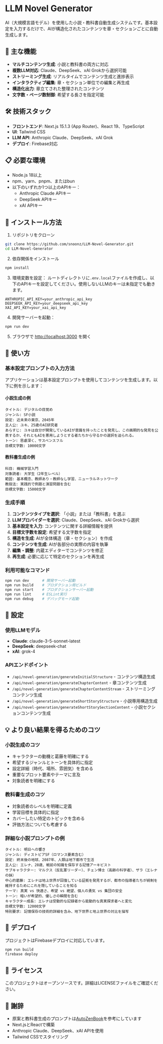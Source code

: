 # LLM Novel Generator

AI（大規模言語モデル）を使用した小説・教科書自動生成システムです。基本設定を入力するだけで、AIが構造化されたコンテンツを章・セクションごとに自動生成します。

## 🚀 主な機能

- **マルチコンテンツ生成**: 小説と教科書の両方に対応
- **複数LLM対応**: Claude、DeepSeek、xAI Grokから選択可能
- **ストリーミング生成**: リアルタイムでコンテンツ生成と進捗表示
- **インタラクティブ編集**: 章・セクション単位での編集と再生成
- **構造化出力**: 章立てされた整理されたコンテンツ
- **文字数・ページ数制御**: 希望する長さを指定可能

## 🛠 技術スタック

- **フロントエンド**: Next.js 15.1.3 (App Router)、React 19、TypeScript
- **UI**: Tailwind CSS
- **LLM API**: Anthropic Claude、DeepSeek、xAI Grok
- **デプロイ**: Firebase対応

## 📋 必要な環境

- Node.js 18以上
- npm、yarn、pnpm、またはbun
- 以下のいずれか1つ以上のAPIキー：
  - Anthropic Claude APIキー
  - DeepSeek APIキー
  - xAI APIキー

## 🔧 インストール方法

1. リポジトリをクローン
```bash
git clone https://github.com/snoonz/LLM-Novel-Generator.git
cd LLM-Novel-Generator
```

2. 依存関係をインストール
```bash
npm install
```

3. 環境変数を設定：
ルートディレクトリに`.env.local`ファイルを作成し、以下のAPIキーを設定してください。使用しないLLMのキーは未指定でも動きます。
```env
ANTHROPIC_API_KEY=your_anthropic_api_key
DEEPSEEK_API_KEY=your_deepseek_api_key
XAI_API_KEY=your_xai_api_key
```

4. 開発サーバーを起動：
```bash
npm run dev
```

5. ブラウザで [http://localhost:3000](http://localhost:3000) を開く

## 📖 使い方

### 基本設定プロンプトの入力方法

アプリケーションは基本設定プロンプトを使用してコンテンツを生成します。以下に例を示します：

#### 小説生成の例
```
タイトル: デジタルの目覚め
ジャンル: SF小説
設定: 近未来の東京、2045年
主人公: ユキ、25歳のAI研究者
あらすじ: ユキは自分が開発しているAIが意識を持ったことを発見し、この画期的な発見を公表するか、それともAIを悪用しようとする者たちから守るかの選択を迫られる。
トーン: 思慮深く、サスペンスフル
目標文字数: 10000文字
```

#### 教科書生成の例
```
科目: 機械学習入門
対象読者: 大学生（2年生レベル）
範囲: 基本概念、教師あり・教師なし学習、ニューラルネットワーク
教授法: 実践的で例題と演習問題を含む
目標文字数: 15000文字
```

### 生成手順

1. **コンテンツタイプを選択**: 「小説」または「教科書」を選ぶ
2. **LLMプロバイダーを選択**: Claude、DeepSeek、xAI Grokから選択
3. **基本設定を入力**: コンテンツに関する詳細情報を提供
4. **目標文字数を設定**: 希望する文字数を指定
5. **構造を生成**: AIが全体構造（章・セクション）を作成
6. **コンテンツを生成**: AIが各部分の実際の内容を執筆
7. **編集・調整**: 内蔵エディターでコンテンツを修正
8. **再生成**: 必要に応じて特定のセクションを再生成

### 利用可能なコマンド

```bash
npm run dev      # 開発サーバー起動
npm run build    # プロダクション用ビルド
npm run start    # プロダクションサーバー起動
npm run lint     # ESLint実行
npm run debug    # デバッグモード起動
```

## 🔧 設定

### 使用LLMモデル
- **Claude**: claude-3-5-sonnet-latest
- **DeepSeek**: deepseek-chat
- **xAI**: grok-4

### APIエンドポイント
- `/api/novel-generation/generateInitialStructure` - コンテンツ構造生成
- `/api/novel-generation/generateChapterContent` - 章コンテンツ生成
- `/api/novel-generation/generateChapterContentStream` - ストリーミングコンテンツ生成
- `/api/novel-generation/generateShortStoryStructure` - 小説専用構造生成
- `/api/novel-generation/generateShortStorySectionContent` - 小説セクションコンテンツ生成

## 💡 より良い結果を得るためのコツ

### 小説生成のコツ
- キャラクターの動機と葛藤を明確にする
- 希望するジャンルとトーンを具体的に指定
- 設定詳細（時代、場所、雰囲気）を含める
- 重要なプロット要素やテーマに言及
- 対象読者を明確にする

### 教科書生成のコツ
- 対象読者のレベルを明確に定義
- 学習目標を具体的に指定
- カバーしたい特定のトピックを含める
- 評価方法についても考慮する

### 詳細な小説プロンプトの例
```
タイトル: 明日への響き
ジャンル: ディストピアSF（ロマンス要素含む）
設定: 終末後の地球、2087年、人類は地下都市で生活
主人公: エレナ、28歳、戦前の知識を保存する記憶アーキビスト
サブキャラクター: マルクス（反乱軍リーダー）、チェン博士（高齢の科学者）、ザラ（エレナの妹）
中心的葛藤: エレナは地上世界が回復している証拠を発見するが、都市の指導者たちが統制を維持するためにこれを隠していることを知る
テーマ: 真実 vs 快適さ、希望 vs 絶望、個人の勇気 vs 集団の安全
トーン: 暗いが希望的、優しさの瞬間を含む
キャラクター成長: エレナは受動的な記録者から能動的な真実探求者へと変化
目標文字数: 12000文字
特別要求: 記憶保存の技術的詳細を含み、地下世界と地上世界の対比を描写
```

## 🚀 デプロイ

プロジェクトはFirebaseデプロイに対応しています。

```bash
npm run build
firebase deploy
```

## 📄 ライセンス

このプロジェクトはオープンソースです。詳細はLICENSEファイルをご確認ください。

## 🙏 謝辞
- 原案と教科書生成のプロンプトは[AutoZenBook](https://github.com/hooked-on-mas/AutoGenBook)を参考にしています
- Next.jsとReactで構築
- Anthropic Claude、DeepSeek、xAI APIを使用
- Tailwind CSSでスタイリング